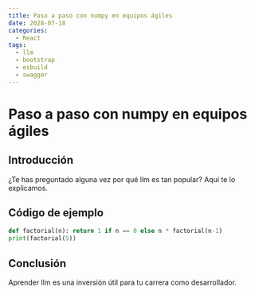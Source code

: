 ```yaml
---
title: Paso a paso con numpy en equipos ágiles
date: 2028-07-18
categories:
  - React
tags:
  - llm
  - bootstrap
  - esbuild
  - swagger
---
```


# Paso a paso con numpy en equipos ágiles

## Introducción

¿Te has preguntado alguna vez por qué llm es tan popular? Aquí te lo explicamos.

## Código de ejemplo

```python
def factorial(n): return 1 if n == 0 else n * factorial(n-1)
print(factorial(5))
```

## Conclusión

Aprender llm es una inversión útil para tu carrera como desarrollador.